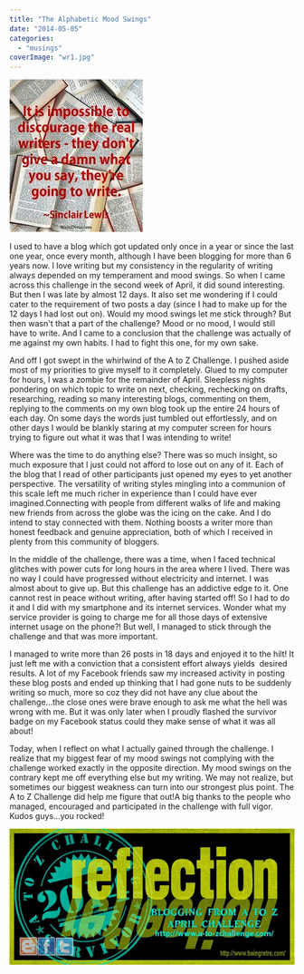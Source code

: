```yaml
---
title: "The Alphabetic Mood Swings"
date: "2014-05-05"
categories: 
  - "musings"
coverImage: "wr1.jpg"
---
```


[![](images/wr1.jpg)](http://ifsbutsandsetcs.com/wp-content/uploads/2014/05/wr1.jpg)

I used to have a blog which got updated only once in a year or since the last one year, once every month, although I have been blogging for more than 6 years now. I love writing but my consistency in the regularity of writing always depended on my temperament and mood swings. So when I came across this challenge in the second week of April, it did sound interesting. But then I was late by almost 12 days. It also set me wondering if I could cater to the requirement of two posts a day (since I had to make up for the 12 days I had lost out on). Would my mood swings let me stick through? But then wasn't that a part of the challenge? Mood or no mood, I would still have to write. And I came to a conclusion that the challenge was actually of me against my own habits. I had to fight this one, for my own sake.

And off I got swept in the whirlwind of the A to Z Challenge. I pushed aside most of my priorities to give myself to it completely. Glued to my computer for hours, I was a zombie for the remainder of April. Sleepless nights pondering on which topic to write on next, checking, rechecking on drafts, researching, reading so many interesting blogs, commenting on them, replying to the comments on my own blog took up the entire 24 hours of each day. On some days the words just tumbled out effortlessly, and on other days I would be blankly staring at my computer screen for hours trying to figure out what it was that I was intending to write!

Where was the time to do anything else? There was so much insight, so much exposure that I just could not afford to lose out on any of it. Each of the blog that I read of other participants just opened my eyes to yet another perspective. The versatility of writing styles mingling into a communion of this scale left me much richer in experience than I could have ever imagined.Connecting with people from different walks of life and making new friends from across the globe was the icing on the cake. And I do intend to stay connected with them. Nothing boosts a writer more than honest feedback and genuine appreciation, both of which I received in plenty from this community of bloggers.

In the middle of the challenge, there was a time, when I faced technical glitches with power cuts for long hours in the area where I lived. There was no way I could have progressed without electricity and internet. I was almost about to give up. But this challenge has an addictive edge to it. One cannot rest in peace without writing, after having started off! So I had to do it and I did with my smartphone and its internet services. Wonder what my service provider is going to charge me for all those days of extensive internet usage on the phone?! But well, I managed to stick through the challenge and that was more important.

I managed to write more than 26 posts in 18 days and enjoyed it to the hilt! It just left me with a conviction that a consistent effort always yields  desired results. A lot of my Facebook friends saw my increased activity in posting these blog posts and ended up thinking that I had gone nuts to be suddenly writing so much, more so coz they did not have any clue about the challenge...the close ones were brave enough to ask me what the hell was wrong with me. But it was only later when I proudly flashed the survivor badge on my Facebook status could they make sense of what it was all about!

Today, when I reflect on what I actually gained through the challenge. I realize that my biggest fear of my mood swings not complying with the challenge worked exactly in the opposite direction. My mood swings on the contrary kept me off everything else but my writing. We may not realize, but sometimes our biggest weakness can turn into our strongest plus point. The A to Z Challenge did help me figure that out!A big thanks to the people who managed, encouraged and participated in the challenge with full vigor. Kudos guys...you rocked!

[![](images/A-to-Z_Reflection_2014.jpg)](http://ifsbutsandsetcs.com/wp-content/uploads/2014/05/A-to-Z_Reflection_2014.jpg)
